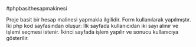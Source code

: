 #phpbasithesapmakinesi

Proje basit bir hesap malinesi yapmakla ilgilidir.
Form kullanılarak yapılmıştır. İki php kod sayfasından oluşur:
İlk sayfada kullanıcıdan iki sayı alınır ve işlemi seçmesi istenir.
İkinci sayfada işlem yapılır ve sonucu kullanıcıya gösterilir.
